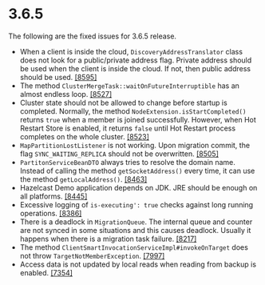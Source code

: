 
# 3.6.5

The following are the fixed issues for 3.6.5 release.

- When a client is inside the cloud, `DiscoveryAddressTranslator` class does not look for a public/private address flag. Private address should be used when the client is inside the cloud. If not, then public address should be used. <a href="https://github.com/hazelcast/hazelcast/issues/8595" target="_blank">[8595]</a>
- The method `ClusterMergeTask::waitOnFutureInterruptible` has an almost endless loop. <a href="https://github.com/hazelcast/hazelcast/issues/8527" target="_blank">[8527]</a>
- Cluster state should not be allowed to change before startup is completed. Normally, the method `NodeExtension.isStartCompleted()` returns `true` when a member is joined successfully. However, when Hot Restart Store is enabled, it returns `false` until Hot Restart process completes on the whole cluster. <a href="https://github.com/hazelcast/hazelcast/issues/8523" target="_blank">[8523]</a>
- `MapPartitionLostListener` is not working. Upon migration commit, the flag `SYNC_WAITING_REPLICA` should not be overwritten. <a href="https://github.com/hazelcast/hazelcast/issues/8505" target="_blank">[8505]</a>
- `PartitonServiceBeanDTO` always tries to resolve the domain name. Instead of calling the method `getSocketAddress()` every time, it can use the method `getLocalAddress()`. <a href="https://github.com/hazelcast/hazelcast/issues/8463" target="_blank">[8463]</a>
- Hazelcast Demo application depends on JDK. JRE should be enough on all platforms. <a href="https://github.com/hazelcast/hazelcast/issues/8445" target="_blank">[8445]</a>
- Excessive logging of `is-executing': true` checks against long running operations. <a href="https://github.com/hazelcast/hazelcast/issues/8386" target="_blank">[8386]</a>
- There is a deadlock in `MigrationQueue`. The internal queue and counter are not synced in some situations and this causes deadlock. Usually it happens when there is a migration task failure. <a href="https://github.com/hazelcast/hazelcast/issues/8217" target="_blank">[8217]</a>
- The method `ClientSmartInvocationServiceImpl#invokeOnTarget` does not throw `TargetNotMemberException`. <a href="https://github.com/hazelcast/hazelcast/issues/7997" target="_blank">[7997]</a>
- Access data is not updated by local reads when reading from backup is enabled. <a href="https://github.com/hazelcast/hazelcast/issues/7354" target="_blank">[7354]</a>


